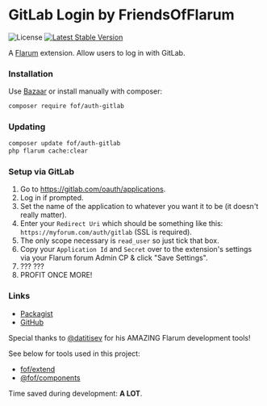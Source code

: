 # GitLab Login by FriendsOfFlarum

![License](https://img.shields.io/badge/license-MIT-blue.svg) [![Latest Stable Version](https://img.shields.io/packagist/v/fof/auth-gitlab.svg)](https://packagist.org/packages/fof/auth-gitlab)

A [Flarum](http://flarum.org) extension. Allow users to log in with GitLab.

### Installation

Use [Bazaar](https://discuss.flarum.org/d/5151-flagrow-bazaar-the-extension-marketplace) or install manually with composer:

```sh
composer require fof/auth-gitlab
```

### Updating

```sh
composer update fof/auth-gitlab
php flarum cache:clear
```

### Setup via GitLab
1. Go to https://gitlab.com/oauth/applications.
2. Log in if prompted.
3. Set the name of the application to whatever you want it to be (it doesn't really matter).
4. Enter your `Redirect Uri` which should be something like this: `https://myforum.com/auth/gitlab` (SSL is required).
5. The only scope necessary is `read_user` so just tick that box.
6. Copy your `Application Id` and `Secret` over to the extension's settings via your Flarum forum Admin CP & click "Save Settings".
7. ??? ???
8. PROFIT ONCE MORE!

### Links

- [Packagist](https://packagist.org/packages/fof/auth-gitlab)
- [GitHub](https://github.com/FriendsOfFlarum/auth-gitlab)

Special thanks to [@datitisev](https://github.com/datitisev) for his AMAZING Flarum development tools! 

See below for tools used in this project:

- [fof/extend](https://github.com/FriendsOfFlarum/extend)
- [@fof/components](https://github.com/FriendsOfFlarum/components)

Time saved during development: **A LOT**.
